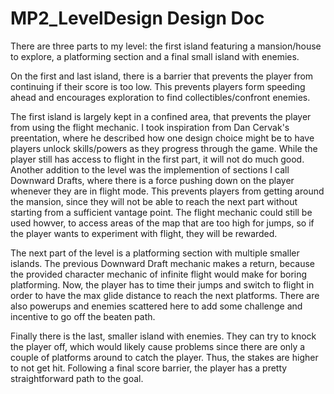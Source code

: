 # MP2_LevelDesign Design Doc

There are three parts to my level: the first island featuring a mansion/house to explore, a platforming section and a final small island with enemies.

On the first and last island, there is a barrier that prevents the player from continuing if their score is too low. This prevents players form speeding ahead and
encourages exploration to find collectibles/confront enemies. 

The first island is largely kept in a confined area, that prevents the player from using the flight mechanic. I took inspiration from Dan Cervak's preentation, where
he described how one design choice might be to have players unlock skills/powers as they progress through the game. While the player still has access to flight in
the first part, it will not do much good. Another addition to the level was the implemention of sections I call Downward Drafts, where there is a force pushing down
on the player whenever they are in flight mode. This prevents players from getting around the mansion, since they will not be able to reach the next part
without starting from a sufficient vantage point. The flight mechanic could still be used howver, to access areas of the map that are too high for jumps, so if the
player wants to experiment with flight, they will be rewarded.

The next part of the level is a platforming section with multiple smaller islands. The previous Downward Draft mechanic makes a return, because the provided character
mechanic of infinite flight would make for boring platforming. Now, the player has to time their jumps and switch to flight in order to have the max glide distance to
reach the next platforms. There are also powerups and enemies scattered here to add some challenge and incentive to go off the beaten path.

Finally there is the last, smaller island with enemies. They can try to knock the player off, which would likely cause problems since there are only a couple of
platforms around to catch the player. Thus, the stakes are higher to not get hit. Following a final score barrier, the player has a pretty straightforward path to the
goal.
